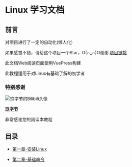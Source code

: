 # Linux 学习文档

## 前言

对项目进行了一定的自动化(懒人化)

如果感觉不错，请给这个项目一个Star，O(∩_∩)O谢谢 [项目链接](https://github.com/Oca4a2e/Rocky-Linux-tutorial-doc)

此文档Web阅读页面使用VuePress构建

此教程适用于对Linux有基础了解的初学者

### 特别感谢

![玖字节的Bilibili头像](https://i0.hdslb.com/bfs/face/5a932e614352bd6c9485835d270f2bef57a575c3.jpg@240w_240h_1c_1s.webp)

**[玖字节](https://space.bilibili.com/1968552375)**

非常感谢您的阅读本教程

## 目录

- [第一章-安装Linux](doc/install-linux.md)

- [第二章-基础命令](doc/base-commands.md)

